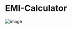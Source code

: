 # EMI-Calculator

![image](https://user-images.githubusercontent.com/76105799/187127288-6a0a7805-9503-405b-a88e-b64519ed9650.png)

